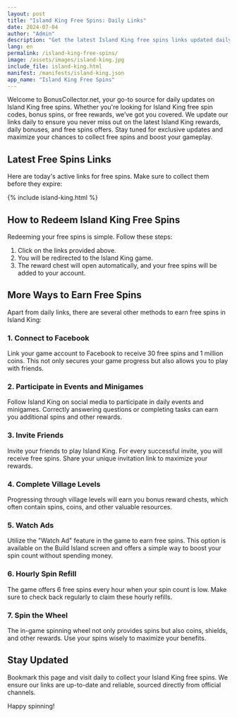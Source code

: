 ```yaml
---
layout: post
title: "Island King Free Spins: Daily Links"
date: 2024-07-04
author: "Admin"
description: "Get the latest Island King free spins links updated daily. Learn how to maximize your rewards in Island King with our comprehensive guide."
lang: en
permalink: /island-king-free-spins/
image: /assets/images/island-king.jpg
include_file: island-king.html
manifest: /manifests/island-king.json
app_name: "Island King Free Spins"
---
```


Welcome to BonusCollector.net, your go-to source for daily updates on Island King free spins. Whether you're looking for Island King free spin codes, bonus spins, or free rewards, we’ve got you covered. We update our links daily to ensure you never miss out on the latest Island King rewards, daily bonuses, and free spins offers. Stay tuned for exclusive updates and maximize your chances to collect free spins and boost your gameplay.

## Latest Free Spins Links

Here are today's active links for free spins. Make sure to collect them before they expire:

{% include island-king.html %}

## How to Redeem Island King Free Spins

Redeeming your free spins is simple. Follow these steps:

1. Click on the links provided above.
2. You will be redirected to the Island King game.
3. The reward chest will open automatically, and your free spins will be added to your account.

## More Ways to Earn Free Spins

Apart from daily links, there are several other methods to earn free spins in Island King:

### 1. Connect to Facebook

Link your game account to Facebook to receive 30 free spins and 1 million coins. This not only secures your game progress but also allows you to play with friends.

### 2. Participate in Events and Minigames

Follow Island King on social media to participate in daily events and minigames. Correctly answering questions or completing tasks can earn you additional spins and other rewards.

### 3. Invite Friends

Invite your friends to play Island King. For every successful invite, you will receive free spins. Share your unique invitation link to maximize your rewards.

### 4. Complete Village Levels

Progressing through village levels will earn you bonus reward chests, which often contain spins, coins, and other valuable resources.

### 5. Watch Ads

Utilize the "Watch Ad" feature in the game to earn free spins. This option is available on the Build Island screen and offers a simple way to boost your spin count without spending money.

### 6. Hourly Spin Refill

The game offers 6 free spins every hour when your spin count is low. Make sure to check back regularly to claim these hourly refills.

### 7. Spin the Wheel

The in-game spinning wheel not only provides spins but also coins, shields, and other rewards. Use your spins wisely to maximize your benefits.

## Stay Updated

Bookmark this page and visit daily to collect your Island King free spins. We ensure our links are up-to-date and reliable, sourced directly from official channels.

Happy spinning!